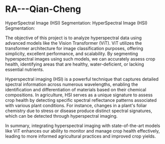 # RA---Qian-Cheng
HyperSpectral Image (HSI) Segmentation:
HyperSpectral Image (HSI) Segmentation:

The objective of this project is to analyze hyperspectral data using advanced models like the Vision Transformer (ViT). ViT utilizes the transformer architecture for image classification purposes, offering simplicity, excellent performance, and scalability. By segmenting hyperspectral images using such models, we can accurately assess crop health, identifying areas that are healthy, water-deficient, or lacking essential nutrients.​

Hyperspectral imaging (HSI) is a powerful technique that captures detailed spectral information across numerous wavelengths, enabling the identification and differentiation of materials based on their chemical compositions. In agriculture, HSI serves as a unique signature to assess crop health by detecting specific spectral reflectance patterns associated with various plant conditions. For instance, changes in a plant's foliar chemistry due to stress or disease produce distinct spectral signatures, which can be detected through hyperspectral imaging.  

In summary, integrating hyperspectral imaging with state-of-the-art models like ViT enhances our ability to monitor and manage crop health effectively, leading to more informed agricultural practices and improved crop yields.

